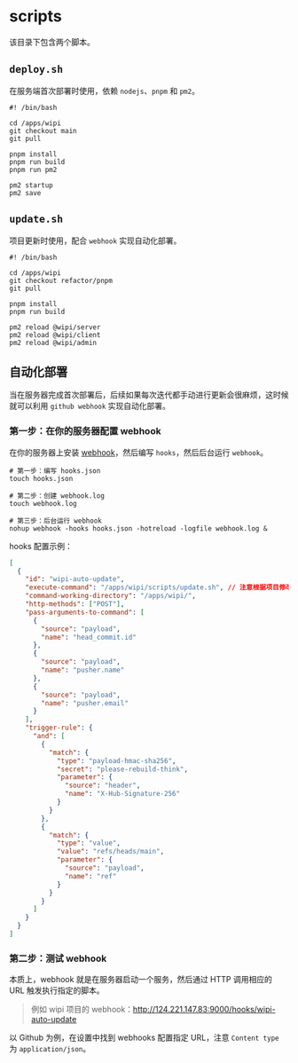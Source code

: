 # scripts

该目录下包含两个脚本。

## `deploy.sh`

在服务端首次部署时使用，依赖 `nodejs`、`pnpm` 和 `pm2`。

```shell
#! /bin/bash

cd /apps/wipi
git checkout main
git pull

pnpm install
pnpm run build
pnpm run pm2

pm2 startup
pm2 save
```

## `update.sh`

项目更新时使用，配合 `webhook` 实现自动化部署。

```shell
#! /bin/bash

cd /apps/wipi
git checkout refactor/pnpm
git pull

pnpm install
pnpm run build

pm2 reload @wipi/server
pm2 reload @wipi/client
pm2 reload @wipi/admin
```

## 自动化部署

当在服务器完成首次部署后，后续如果每次迭代都手动进行更新会很麻烦，这时候就可以利用 `github webhook` 实现自动化部署。

### 第一步：在你的服务器配置 webhook

在你的服务器上安装 [webhook](https://github.com/adnanh/webhook/blob/master/docs/Hook-Examples.md#incoming-github-webhook)，然后编写 `hooks`，然后后台运行 `webhook`。

```shell
# 第一步：编写 hooks.json
touch hooks.json

# 第二步：创建 webhook.log
touch webhook.log

# 第三步：后台运行 webhook
nohup webhook -hooks hooks.json -hotreload -logfile webhook.log &
```

hooks 配置示例：

```json
[
  {
    "id": "wipi-auto-update",
    "execute-command": "/apps/wipi/scripts/update.sh", // 注意根据项目修改脚本路径
    "command-working-directory": "/apps/wipi/",
    "http-methods": ["POST"],
    "pass-arguments-to-command": [
      {
        "source": "payload",
        "name": "head_commit.id"
      },
      {
        "source": "payload",
        "name": "pusher.name"
      },
      {
        "source": "payload",
        "name": "pusher.email"
      }
    ],
    "trigger-rule": {
      "and": [
        {
          "match": {
            "type": "payload-hmac-sha256",
            "secret": "please-rebuild-think",
            "parameter": {
              "source": "header",
              "name": "X-Hub-Signature-256"
            }
          }
        },
        {
          "match": {
            "type": "value",
            "value": "refs/heads/main",
            "parameter": {
              "source": "payload",
              "name": "ref"
            }
          }
        }
      ]
    }
  }
]
```

### 第二步：测试 webhook

本质上，webhook 就是在服务器启动一个服务，然后通过 HTTP 调用相应的 URL 触发执行指定的脚本。

> 例如 wipi 项目的 webhook：http://124.221.147.83:9000/hooks/wipi-auto-update

以 Github 为例，在设置中找到 webhooks 配置指定 URL，注意 `Content type` 为 `application/json`。
